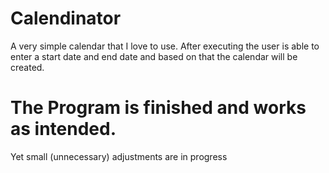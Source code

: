 # Calendinator
A very simple calendar that I love to use.
After executing the user is able to enter a start date and end date and based on that the calendar will be created.

# The Program is finished and works as intended.
Yet small (unnecessary) adjustments are in progress

